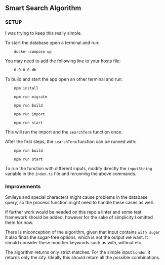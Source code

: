 ## Smart Search Algorithm

### SETUP

I was trying to keep this really simple.

To start the database open a terminal and run:

        docker-compose up

You may need to add the following line to your hosts file:

        0.0.0.0 db

To build and start the app open an other terminal and run:

        npm install

        npm run migrate

        npm run build

        npm run import

        npm run start

This will run the import and the `searchTerm` function once.

After the first steps, the `searchTerm` function can be runned with:

        npm run build
    
        npm run start

To run the function with different inputs, modify directly the `inputString` variable in the `index.ts` file and rerunning the above commands.

### Improvements

Smileys and special characters might cause problems in the database query, so the process function might need to handle these cases as well.

If further work would be needed on this repo a linter and some test framework should be added, however for the sake of simplicity I omitted them for now.

There is miconception of the algorithm, given that input contains `with sugar` it also finds the sugar-free options, which is not the output we want.
It should consider these modifier keywords such as with, without etc.

The algorithm returns only strict matches. For the simple input `London` it returns only the city. Ideally this should return all the possible combinations.
